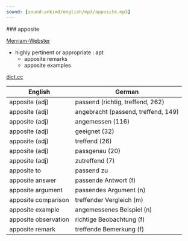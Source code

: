 ```yaml
---
sound: [sound:ankimd/english/mp3/apposite.mp3]
---
```


\### apposite

[Merriam-Webster](https://www.merriam-webster.com/dictionary/apposite)

- highly pertinent or appropriate : apt
    - apposite remarks
    - apposite examples

[dict.cc](https://www.dict.cc/apposite)

| English        | German       |
| -------------- | ------------ |
| apposite (adj) | passend (richtig, treffend, 262) |
| apposite (adj) | angebracht (passend, treffend, 149) |
| apposite (adj) | angemessen (116) |
| apposite (adj) | geeignet (32) |
| apposite (adj) | treffend (26) |
| apposite (adj) | passgenau (20) |
| apposite (adj) | zutreffend (7) |
| apposite to | passend zu |
| apposite answer | passende Antwort (f) |
| apposite argument | passendes Argument (n) |
| apposite comparison | treffender Vergleich (m) |
| apposite example | angemessenes Beispiel (n) |
| apposite observation | richtige Beobachtung (f) |
| apposite remark | treffende Bemerkung (f) |
